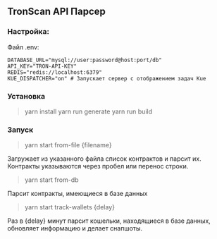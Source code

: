 ## TronScan API Парсер

### Настройка:

Файл .env:

```env
DATABASE_URL="mysql://user:password@host:port/db"
API_KEY="TRON-API-KEY"
REDIS="redis://localhost:6379"
KUE_DISPATCHER="on" # Запускает сервер с отображением задач Kue
```

### Установка

> yarn install
> yarn run generate
> yarn run build

### Запуск

> yarn start from-file {filename}

Загружает из указанного файла список контрактов и парсит их. Контракты указываются через пробел или перенос строки.

> yarn start from-db

Парсит контракты, имеющиеся в базе данных

> yarn start track-wallets {delay}

Раз в {delay} минут парсит кошельки, находящиеся в базе данных, обновляет информацию и делает снапшоты.

